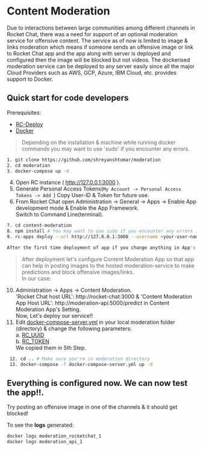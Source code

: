 # Content Moderation

Due to interactions between large communities among different channels in Rocket Chat, there was a need for support of an optional moderation service for offensive content. The service as of now is limited to image & links moderation which means if someone sends an offensive image or link to Rocket Chat app and the app along with server is deployed and configured then the image will be blocked but not videos.
The dockerised moderation service can be deployed to any server easily since all the major Cloud Providers such as AWS, GCP, Azure, IBM Cloud, etc. provides support to Docker.

## Quick start for code developers
Prerequisites:

* [RC-Deploy](https://docs.rocket.chat/apps-development/getting-started#installation)
* [Docker](https://docs.docker.com/get-docker/)
> Depending on the installation & machine while running docker commands you may want to use 'sudo' if you encounter any errors.

```sh
1. git clone https://github.com/shreyanshtomar/moderation
2. cd moderation
3. docker-compose up -d
```
4. Open RC instance ( http://127.0.0.1:3000 ).
5. Generate Personal Access Tokens(`My Account -> Personal Access Tokens -> Add `)
Copy User-ID & Token for future use.
6. From Rocket Chat open Administration -> General -> Apps -> Enable App development mode & Enable the App Framework.<br>
Switch to Command Line(terminal).
```sh
7. cd content-moderation
8. npm install # You may want to use sudo if you encounter any errors in next step!
9. rc-apps deploy --url http://127.0.0.1:3000 --username <your-user-name> --password <your-password>

After the first time deployment of app if you change anything in App's code than add an '--update' flag at the end in the above command.
```
> After deployment let's configure Content Moderation App so that app can help in posting images to the hosted moderation-service to make predictions and
block offensive images/links.<br>
In our case:<br>
10. Administration -> Apps -> Content Moderation.<br>
'Rocket Chat host URL': http://rocket-chat:3000 &  'Content Moderation App Host URL': http://moderation-api:5000/predict in
Content Moderation App's Setting.<br>
Now, Let's deploy our service!!<br>
11. Edit [docker-compose-server.yml](https://github.com/shreyanshtomar/moderation/blob/shreyansh_dev/docker-compose-server.yml) in your local moderation folder
(directory) & change the following
parameters:<br>
  a. [RC_UUID](https://github.com/shreyanshtomar/moderation/blob/38da4fc779bbaa74e54153aaa0ba0f537e55f563/docker-compose-server.yml#L13) <br>
  b. [RC_TOKEN](https://github.com/shreyanshtomar/moderation/blob/38da4fc779bbaa74e54153aaa0ba0f537e55f563/docker-compose-server.yml#L14)<br>
  We copied them in 5th Step.
```sh
 12. cd .. # Make sure you're in moderation directory
 13. docker-compose -f docker-compose-server.yml up -d
 ```
 ## Everything is configured now. We can now test the app!!.
 Try posting an offensive image in one of the channels & it should get blocked!
 
 To see the **logs** generated:
 ```sh
 docker logs moderation_rocketchat_1
 docker logs moderation_api_1
 ```
 

